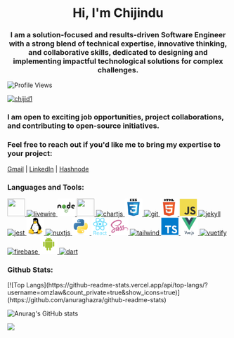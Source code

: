 <h1 align="center">Hi, I'm Chijindu</h1>

<h3 align="center">I am a solution-focused and results-driven Software Engineer with a strong blend of technical expertise, innovative thinking, and collaborative skills, dedicated to designing and implementing impactful technological solutions for complex challenges.</h3>

![Profile Views](https://komarev.com/ghpvc/?username=chijid1&color=blue)

<p align="left"> <a href="https://twitter.com/chijid1" target="blank"><img src="https://img.shields.io/twitter/follow/chijid1?logo=twitter&style=for-the-badge" alt="chijid1" /></a> </p>

<h3 align="left">I am open to exciting job opportunities, project collaborations, and contributing to open-source initiatives.</h3> 

<h3 align="left">Feel free to reach out if you'd like me to bring my expertise to your project:</h3>

<p>
  <a href="mailto:chijindu.nwokeohuru@gmail.com" target="_blank" rel="noopener noreferrer">Gmail</a> | 
  <a href="https://linkedin.com/in/chijindu-nwokeohuru" target="_blank" rel="noopener noreferrer">LinkedIn</a> |
  <a href="https://hashnode.com/@chijid1" target="_blank" rel="noopener noreferrer">Hashnode</a>
</p>

<h3 align="left">Languages and Tools:</h3>
<p align="left"> 
  <a href="https://laravel.com/" target="_blank" rel="noreferrer">
    <img src="https://cdn.jsdelivr.net/gh/devicons/devicon@latest/icons/laravel/laravel-original.svg" width="40" height="40"/>
  </a>
  <a href="https://laravel-livewire.com/" target="_blank" rel="noreferrer"> 
    <img src="https://laravel-livewire.com/img/twitter.png" alt="livewire" width="40" height="40"/> 
  </a>
  <a href="https://nodejs.org/" target="_blank" rel="noreferrer"> 
    <img src="https://raw.githubusercontent.com/devicons/devicon/master/icons/nodejs/nodejs-original-wordmark.svg" alt="nodejs" width="40" height="40"/> 
  </a> 
  <a href="https://getbootstrap.com" target="_blank" rel="noreferrer">
    <img src="https://cdn.jsdelivr.net/gh/devicons/devicon@latest/icons/bootstrap/bootstrap-original.svg" width="40" height="40"/>
  </a> 
  <a href="https://www.chartjs.org" target="_blank" rel="noreferrer"> 
    <img src="https://www.chartjs.org/media/logo-title.svg" alt="chartjs" width="40" height="40"/> 
  </a> 
  <a href="https://www.w3schools.com/css/" target="_blank" rel="noreferrer"> 
    <img src="https://raw.githubusercontent.com/devicons/devicon/master/icons/css3/css3-original-wordmark.svg" alt="css3" width="40" height="40"/> 
  </a> 
  <a href="https://git-scm.com/" target="_blank" rel="noreferrer"> 
    <img src="https://www.vectorlogo.zone/logos/git-scm/git-scm-icon.svg" alt="git" width="40" height="40"/> 
  </a> 
  <a href="https://www.w3.org/html/" target="_blank" rel="noreferrer"> 
    <img src="https://raw.githubusercontent.com/devicons/devicon/master/icons/html5/html5-original-wordmark.svg" alt="html5" width="40" height="40"/> 
  </a> 
  <a href="https://developer.mozilla.org/en-US/docs/Web/JavaScript" target="_blank" rel="noreferrer"> 
    <img src="https://raw.githubusercontent.com/devicons/devicon/master/icons/javascript/javascript-original.svg" alt="javascript" width="40" height="40"/> 
  </a> 
  <a href="https://jekyllrb.com/" target="_blank" rel="noreferrer"> 
    <img src="https://www.vectorlogo.zone/logos/jekyllrb/jekyllrb-icon.svg" alt="jekyll" width="40" height="40"/> 
  </a> 
  <a href="https://jestjs.io" target="_blank" rel="noreferrer"> 
    <img src="https://www.vectorlogo.zone/logos/jestjsio/jestjsio-icon.svg" alt="jest" width="40" height="40"/> 
  </a> 
  <a href="https://www.linux.org/" target="_blank" rel="noreferrer"> 
    <img src="https://raw.githubusercontent.com/devicons/devicon/master/icons/linux/linux-original.svg" alt="linux" width="40" height="40"/> 
  </a> 
  <a href="https://nuxtjs.org/" target="_blank" rel="noreferrer"> 
    <img src="https://www.vectorlogo.zone/logos/nuxtjs/nuxtjs-icon.svg" alt="nuxtjs" width="40" height="40"/> 
  </a> 
  <a href="https://www.python.org" target="_blank" rel="noreferrer"> 
    <img src="https://raw.githubusercontent.com/devicons/devicon/master/icons/python/python-original.svg" alt="python" width="40" height="40"/> 
  </a> 
  <a href="https://reactjs.org/" target="_blank" rel="noreferrer"> 
    <img src="https://raw.githubusercontent.com/devicons/devicon/master/icons/react/react-original-wordmark.svg" alt="react" width="40" height="40"/> 
  </a> 
  <a href="https://sass-lang.com" target="_blank" rel="noreferrer"> 
    <img src="https://raw.githubusercontent.com/devicons/devicon/master/icons/sass/sass-original.svg" alt="sass" width="40" height="40"/> 
  </a> 
  <a href="https://tailwindcss.com/" target="_blank" rel="noreferrer"> 
    <img src="https://www.vectorlogo.zone/logos/tailwindcss/tailwindcss-icon.svg" alt="tailwind" width="40" height="40"/> 
  </a> 
  <a href="https://www.typescriptlang.org/" target="_blank" rel="noreferrer"> 
    <img src="https://raw.githubusercontent.com/devicons/devicon/master/icons/typescript/typescript-original.svg" alt="typescript" width="40" height="40"/> 
  </a> 
  <a href="https://vuejs.org/" target="_blank" rel="noreferrer"> 
    <img src="https://raw.githubusercontent.com/devicons/devicon/master/icons/vuejs/vuejs-original-wordmark.svg" alt="vuejs" width="40" height="40"/> 
  </a> 
  <a href="https://vuetifyjs.com/en/" target="_blank" rel="noreferrer"> 
    <img src="https://bestofjs.org/logos/vuetify.svg" alt="vuetify" width="40" height="40"/> 
  </a>   
  <a href="https://firebase.google.com/" target="_blank" rel="noreferrer"> 
    <img src="https://www.vectorlogo.zone/logos/firebase/firebase-icon.svg" alt="firebase" width="40" height="40"/> 
  </a> 
  <a href="https://developer.android.com/" target="_blank" rel="noreferrer"> 
    <img src="https://raw.githubusercontent.com/devicons/devicon/master/icons/android/android-original-wordmark.svg" alt="android" width="40" height="40"/> 
  </a> 
  <a href="https://dart.dev/" target="_blank" rel="noreferrer"> 
    <img src="https://www.vectorlogo.zone/logos/dartlang/dartlang-icon.svg" alt="dart" width="40" height="40"/> 
  </a>
</p>


<h3 align="left">Github Stats:</h3>
[![Top Langs](https://github-readme-stats.vercel.app/api/top-langs/?username=omzlaw&count_private=true&show_icons=true)](https://github.com/anuraghazra/github-readme-stats)

![Anurag's GitHub stats](https://github-readme-stats.vercel.app/api?username=omzlaw&show_icons=true)

![](https://github-profile-summary-cards.vercel.app/api/cards/profile-details?username=omzlaw&theme=vue)



<!--- ![Captress GitHub stats](https://github-readme-stats.vercel.app/api?username=chijid1&show_icons=true&theme=radical)

 [![Top Langs](https://github-readme-stats.vercel.app/api/top-langs/?username=chijid1&langs_count=10&hide_progress)](https://github.com/chijid1/github-readme-stats) --->

<!---
chijid1/chijid1 is a ✨ special ✨ repository because its `README.md` (this file) appears on your GitHub profile.
You can click the Preview link to take a look at your changes.
--->
